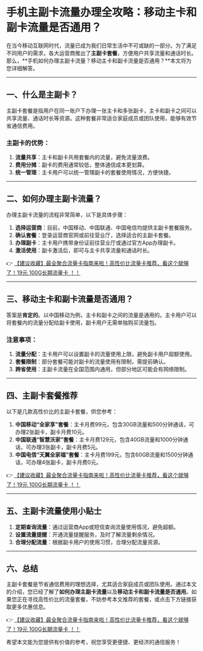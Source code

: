 # 手机主副卡流量办理全攻略：移动主卡和副卡流量是否通用？

在当今移动互联网时代，流量已成为我们日常生活中不可或缺的一部分。为了满足不同用户的需求，各大运营商推出了**主副卡套餐**，方便用户共享流量和通话时长。那么，**手机如何办理主副卡流量？移动主卡和副卡流量是否通用？**本文将为您详细解答。

---

## 一、什么是主副卡？  
主副卡套餐是指用户在同一账户下办理一张主卡和多张副卡，主卡和副卡之间可以共享流量、通话时长等资源。这种套餐非常适合家庭成员或团队使用，能够有效节省通信费用。

### 主副卡的优势：  
1. **流量共享**：主卡和副卡共用套餐内的流量，避免流量浪费。  
2. **费用分摊**：副卡的费用通常较低，整体通信成本更划算。  
3. **统一管理**：主卡用户可以统一管理副卡的套餐使用情况，方便快捷。  

---

## 二、如何办理主副卡流量？  
办理主副卡流量的流程非常简单，以下是具体步骤：  

1. **选择运营商**：目前，中国移动、中国联通、中国电信均提供主副卡套餐服务。  
2. **确认套餐**：登录运营商官网或前往营业厅，选择适合的主副卡套餐。  
3. **办理副卡**：主卡用户携带身份证前往营业厅或通过官方App办理副卡。  
4. **激活使用**：副卡激活后，即可与主卡共享流量和通话时长。  

👉 [【建议收藏】最全聚合流量卡指南来啦！高性价比流量卡推荐，看这个就够了！19元 100G长期流量卡 ！！](https://bit.ly/Liuliangka)

---

## 三、移动主卡和副卡流量是否通用？  
答案是**肯定的**。以中国移动为例，主卡和副卡之间的流量是通用的。主卡用户可以将套餐内的流量分配给副卡使用，副卡用户无需单独购买流量包。  

### 注意事项：  
1. **流量分配**：主卡用户可以设置副卡的流量使用上限，避免副卡用户超额使用。  
2. **套餐限制**：部分套餐可能对副卡的流量使用有限制，需提前确认。  
3. **跨省使用**：主副卡流量在全国范围内通用，但部分地区可能会有网络限制。  

---

## 四、主副卡套餐推荐  
以下是几款高性价比的主副卡套餐，供您参考：  

1. **中国移动“全家享”套餐**：主卡月费99元，包含30GB流量和500分钟通话，可办理2张副卡，副卡月费10元。  
2. **中国联通“智慧沃家”套餐**：主卡月费129元，包含40GB流量和1000分钟通话，可办理3张副卡，副卡月费5元。  
3. **中国电信“天翼全家福”套餐**：主卡月费199元，包含60GB流量和1500分钟通话，可办理4张副卡，副卡月费0元。  

👉 [【建议收藏】最全聚合流量卡指南来啦！高性价比流量卡推荐，看这个就够了！19元 100G长期流量卡 ！！](https://bit.ly/Liuliangka)

---

## 五、主副卡流量使用小贴士  
1. **定期查询流量**：通过运营商App或短信查询流量使用情况，避免超额。  
2. **设置流量提醒**：开通流量提醒服务，及时了解流量剩余情况。  
3. **合理分配流量**：根据副卡用户的使用习惯，合理分配流量资源。  

---

## 六、总结  
主副卡套餐是节省通信费用的理想选择，尤其适合家庭成员或团队使用。通过本文的介绍，您已经了解了**如何办理主副卡流量**以及**移动主卡和副卡流量是否通用**。如果您正在寻找高性价比的流量套餐，不妨参考本文推荐的套餐，或点击下方链接获取更多优惠信息。  

👉 [【建议收藏】最全聚合流量卡指南来啦！高性价比流量卡推荐，看这个就够了！19元 100G长期流量卡 ！！](https://bit.ly/Liuliangka)

希望本文能为您提供有价值的参考，祝您享受更便捷、更经济的通信服务！